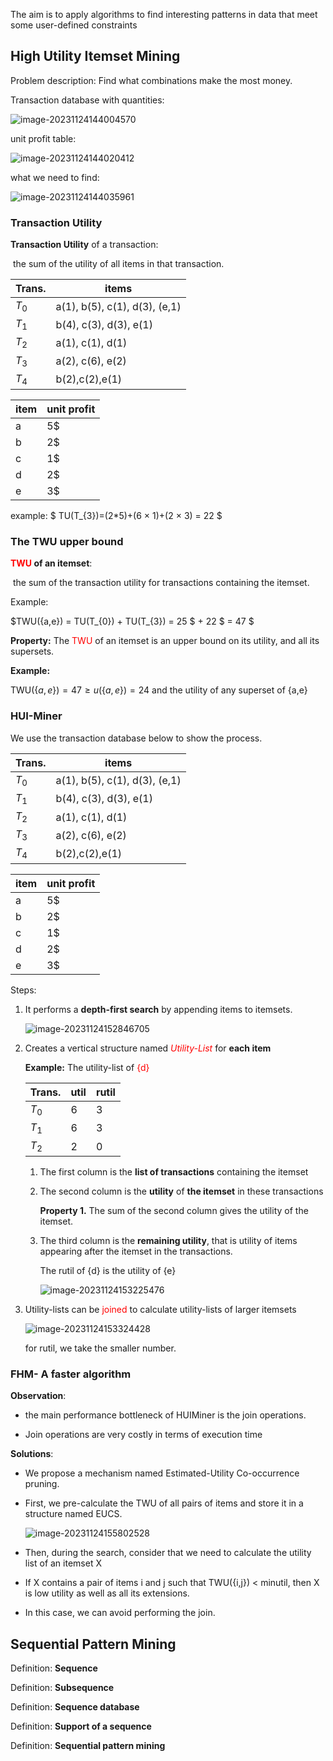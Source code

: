 The aim is to apply algorithms to find interesting patterns in data that meet some user-defined constraints

## High Utility Itemset Mining

Problem description: Find what combinations make the most money. 

Transaction database with quantities:

![image-20231124144004570](_media/image-20231124144004570.png)

unit profit table:

![image-20231124144020412](_media/image-20231124144020412.png)

what we need to find:

![image-20231124144035961](_media/image-20231124144035961.png)

### Transaction Utility

**Transaction Utility** of a transaction:

​	the sum of the utility of all items in that transaction.

| Trans.  | items                         |
| ------- | ----------------------------- |
| $T_{0}$ | a(1), b(5), c(1), d(3), (e,1) |
| $T_{1}$ | b(4), c(3), d(3), e(1)        |
| $T_{2}$ | a(1), c(1), d(1)              |
| $T_{3}$ | a(2), c(6), e(2)              |
| $T_{4}$ | b(2),c(2),e(1)                |

| item | unit profit |
| ---- | ----------- |
| a    | 5$          |
| b    | 2$          |
| c    | 1$          |
| d    | 2$          |
| e    | 3$          |

example: $ TU(T_{3})=(2*5)+(6 × 1)+(2 × 3) = 22 $

### The TWU upper bound

 **<span style="color:red">TWU</span> of an itemset**:

​	the sum of the transaction utility for transactions containing the itemset.

Example:

$TWU(\{a,e\}) = TU(T_{0}) + TU(T_{3}) = 25 $ + 22 $ = 47 $ 

**Property:** The <span style="color:red">TWU</span> of an itemset is an upper bound on its utility, and all its supersets.

**Example:**

$\text{TWU}(\{a, e\}) = 47 \geq u(\{a, e\}) = 24$ and the utility of any superset of {a,e}

### HUI-Miner

We use the transaction database below to show the process.

| Trans.  | items                         |
| ------- | ----------------------------- |
| $T_{0}$ | a(1), b(5), c(1), d(3), (e,1) |
| $T_{1}$ | b(4), c(3), d(3), e(1)        |
| $T_{2}$ | a(1), c(1), d(1)              |
| $T_{3}$ | a(2), c(6), e(2)              |
| $T_{4}$ | b(2),c(2),e(1)                |

| item | unit profit |
| ---- | ----------- |
| a    | 5$          |
| b    | 2$          |
| c    | 1$          |
| d    | 2$          |
| e    | 3$          |

Steps:

1. It performs a **depth-first search** by appending items to itemsets.

	![image-20231124152846705](_media/image-20231124152846705.png)

2. Creates a vertical structure named *<span style="color:red">Utility-List</span>* for **each item**

	**Example:** The utility-list of <span style="color:red">{d}</span>

	| Trans.  | util | rutil |
	| ------- | ---- | ----- |
	| $T_{0}$ | 6    | 3     |
	| $T_{1}$ | 6    | 3     |
	| $T_{2}$ | 2    | 0     |

	1. The first column is the **list of transactions** containing the itemset

	2. The second column is the **utility** of **the itemset** in these transactions

		**Property 1.** The sum of the second column gives the utility of the itemset.

	3. The third column is the **remaining utility**, that is utility of items appearing after the itemset in the transactions.

		The rutil of {d} is the utility of {e}

		![image-20231124153225476](_media/image-20231124153225476.png)

3. Utility-lists can be <span style="color:red">joined</span> to calculate utility-lists of larger itemsets

	![image-20231124153324428](_media/image-20231124153324428.png)

	for rutil, we take the smaller number.

### FHM- A faster algorithm

**Observation**:

* the main performance bottleneck of HUIMiner is the join operations.

* Join operations are very costly in terms of execution time

**Solutions**:

 * We propose a mechanism named Estimated-Utility Co-occurrence pruning.

 * First, we pre-calculate the TWU of all pairs of items and store it in a structure named EUCS.

	![image-20231124155802528](_media/image-20231124155802528.png)

* Then, during the search, consider that we need to calculate the utility list of an itemset X
* If X contains a pair of items i and j such that TWU({i,j}) < minutil, then X is low utility as well as all its extensions.
* In this case, we can avoid performing the join.

## Sequential Pattern Mining

Definition: **Sequence**

Definition: **Subsequence**

Definition: **Sequence database**

Definition: **Support of a sequence**

Definition: **Sequential pattern mining**

